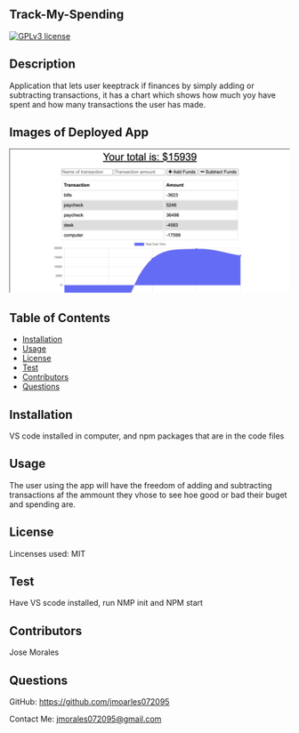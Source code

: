 ## Track-My-Spending

[![GPLv3 license](https://img.shields.io/badge/License-MIT-blue.svg)](http://perso.crans.org/besson/LICENSE.html)
    
## Description

Application that lets user keeptrack if finances by simply adding or subtracting transactions, it has a chart which shows how much yoy have spent and how many transactions the user has made.
 
## Images of Deployed App

<img src="./images/deployed.png" alt="Screenshot of deployed app">

## Table of Contents
* [Installation](#installation)
* [Usage](#usage)
* [License](#license)
* [Test](#test)
* [Contributors](#contributors)
* [Questions](#questions)

## Installation

VS code installed in computer, and npm packages that are in the code files

 ## Usage
    
The user using the app will have the freedom of adding and subtracting transactions af the ammount they vhose to see hoe good or bad their buget and spending are.
    
## License

Lincenses used: MIT

## Test

Have VS scode installed, run NMP init and NPM start

## Contributors

Jose Morales

## Questions

GitHub: https://github.com/jmoarles072095

Contact Me: jmorales072095@gmail.com
    